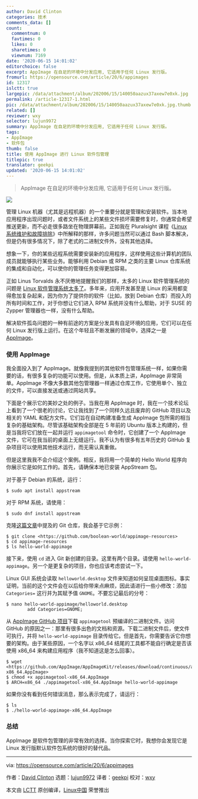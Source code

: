 ```yaml
---
author: David Clinton
categories: 技术
comments_data: []
count:
  commentnum: 0
  favtimes: 0
  likes: 0
  sharetimes: 0
  viewnum: 7169
date: '2020-06-15 14:01:02'
editorchoice: false
excerpt: AppImage 在自足的环境中分发应用, 它适用于任何 Linux 发行版。
fromurl: https://opensource.com/article/20/6/appimages
id: 12317
islctt: true
largepic: /data/attachment/album/202006/15/140050aazux37axew7e0xk.jpg
permalink: /article-12317-1.html
pic: /data/attachment/album/202006/15/140050aazux37axew7e0xk.jpg.thumb.jpg
related: []
reviewer: wxy
selector: lujun9972
summary: AppImage 在自足的环境中分发应用, 它适用于任何 Linux 发行版。
tags:
- AppImage
- 软件包
thumb: false
title: 使用 AppImage 进行 Linux 软件包管理
titlepic: true
translator: geekpi
updated: '2020-06-15 14:01:02'
---
```



> 
> AppImage 在自足的环境中分发应用, 它适用于任何 Linux 发行版。
> 
> 
> 


![](/data/attachment/album/202006/15/140050aazux37axew7e0xk.jpg)


管理 Linux 机器（尤其是远程机器）的一个重要分就是管理和安装软件。当本地应用程序出现问题时，或者文件系统上的某些文件损坏需要修复时，你通常会希望推送更新，而不必走很多路坐在物理屏幕前。正如我在 Pluralsight 课程《[Linux 系统维护和故障排除](https://pluralsight.pxf.io/VMKQj)》中所解释的那样，许多问题当然可以通过 Bash 脚本解决，但是仍有很多情况下，除了老式的二进制文件外，没有其他选择。


想象一下，你的某些远程系统需要安装新的应用程序，这样使用这些计算机的团队成员就能够执行某些业务。能够利用 Debian 或 RPM 之类的主要 Linux 仓库系统的集成和自动化，可以使你的管理任务变得更加容易。


正如 Linus Torvalds 永不厌倦地提醒我们的那样，太多的 Linux 软件管理系统的问题是 [Linux 软件管理系统太多了](https://itsfoss.com/desktop-linux-torvalds/)。多年来，应用开发甚至是 Linux 的采用都变得愈加复杂起来，因为你为了提供你的软件（比如，放到 Debian 仓库）而投入的所有时间和工作，对于你想让它们进入 RPM 系统并没有什么帮助，对于 SUSE 的 Zypper 管理器也一样，没有什么帮助。


解决软件孤岛问题的一种有前途的方案是分发具有自足环境的应用，它们可以在任何 Linux 发行版上运行。在这个年轻且不断发展的领域中，选择之一是 [AppImage](https://appimage.org/)。


### 使用 AppImage


我全面投入到了 AppImage。就像我提到的其他软件包管理系统一样，如果你需要的话，有很多复杂的功能可以使用。但是，从本质上讲，AppImage 非常简单。AppImage 不像大多数其他包管理器一样通过仓库工作，它使用单个、独立的文件，可以直接发送或通过网站共享。


下面是个展示它的美妙之处的例子。当我在用 AppImage 时，我在一个技术论坛上看到了一个很老的讨论，它让我找到了一个同样久远且废弃的 GitHub 项目以及相关的 YAML 和配方文件。它们旨在自动构建准备生成 AppImage 包所需的相当复杂的基础架构。尽管该基础架构全部是在 5 年前的 Ubuntu 版本上构建的，但是当我将它们放在一起并运行 `appimagetool` 命令时，它创建了一个 AppImage 文件，它可在我当前的桌面上无缝运行。我不认为有很多有五年历史的 GitHub 复杂项目可以使用其他技术运行，而无需认真重做。


但是这里我我不会介绍这个案例。相反，我将用一个简单的 Hello World 程序向你展示它是如何工作的。首先，请确保本地已安装 AppStream 包。


对于基于 Debian 的系统，运行：



```
$ sudo apt install appstream

```

对于 RPM 系统，请使用：



```
$ sudo dnf install appstream

```

克隆[这篇文章](https://www.booleanworld.com/creating-linux-apps-run-anywhere-appimage/)中提及的 Git 仓库，我会基于它示例：



```
$ git clone <https://github.com/boolean-world/appimage-resources>
$ cd appimage-resources
$ ls hello-world-appimage

```

接下来，使用 `cd` 进入 Git 新创建的目录。这里有两个目录。请使用 `hello-world-appimage`。另一个是更复杂的项目，你也应该考虑尝试一下。


Linux GUI 系统会读取 `helloworld.desktop` 文件来知道如何呈现桌面图标。事实证明，当前的这个文件会在以后给你带来点麻烦，因此请进行一些小修改：添加 `Categories=` 这行并为其赋予值 `GNOME`。不要忘记最后的分号：



```
$ nano hello-world-appimage/helloworld.desktop
        add Categories=GNOME;

```

从 [AppImage GitHub 项目](https://github.com/AppImage/AppImageKit/releases)下载 `appimagetool` 预编译的二进制文件。访问 GitHub 的原因之一：那里有很多出色的文档和资源。下载二进制文件后，使文件可执行，并将 `hello-world-appimage` 目录传给它。但是首先，你需要告诉它你想要的架构。由于某些原因，一个名字以 x86\_64 结尾的工具都不能自行确定是否该使用 x86\_64 来构建应用程序（我不知道这是怎么回事）。



```
$ wget <https://github.com/AppImage/AppImageKit/releases/download/continuous/appimagetool-x86_64.AppImage>
$ chmod +x appimagetool-x86_64.AppImage
$ ARCH=x86_64 ./appimagetool-x86_64.AppImage hello-world-appimage

```

如果你没有看到任何错误消息，那么表示完成了，请运行：



```
$ ls
$ ./hello-world-appimage-x86_64.AppImage

```

### 总结


AppImage 是软件包管理的非常有效的选择。当你探索它时，我想你会发现它是 Linux 发行版默认软件包系统的很好的替代品。




---


via: <https://opensource.com/article/20/6/appimages>


作者：[David Clinton](https://opensource.com/users/dbclinton) 选题：[lujun9972](https://github.com/lujun9972) 译者：[geekpi](https://github.com/geekpi) 校对：[wxy](https://github.com/wxy)


本文由 [LCTT](https://github.com/LCTT/TranslateProject) 原创编译，[Linux中国](https://linux.cn/) 荣誉推出